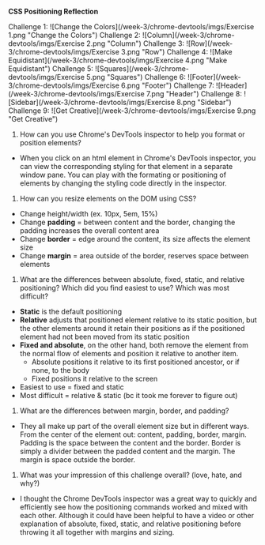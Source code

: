 **CSS Positioning Reflection**

Challenge 1: ![Change the Colors](/week-3/chrome-devtools/imgs/Exercise 1.png "Change the Colors")
Challenge 2: ![Column](/week-3/chrome-devtools/imgs/Exercise 2.png "Column")
Challenge 3: ![Row](/week-3/chrome-devtools/imgs/Exercise 3.png "Row")
Challenge 4: ![Make Equidistant](/week-3/chrome-devtools/imgs/Exercise 4.png "Make Equidistant")
Challenge 5: ![Squares](/week-3/chrome-devtools/imgs/Exercise 5.png "Squares")
Challenge 6: ![Footer](/week-3/chrome-devtools/imgs/Exercise 6.png "Footer")
Challenge 7: ![Header](/week-3/chrome-devtools/imgs/Exercise 7.png "Header")
Challenge 8: ![Sidebar](/week-3/chrome-devtools/imgs/Exercise 8.png "Sidebar")
Challenge 9: ![Get Creative](/week-3/chrome-devtools/imgs/Exercise 9.png "Get Creative")

1. How can you use Chrome's DevTools inspector to help you format or position elements?
  * When you click on an html element in Chrome's DevTools inspector, you can view the corresponding styling for that element in a separate window pane. You can play with the formating or positioning of elements by changing the styling code directly in the inspector.

1. How can you resize elements on the DOM using CSS?
  * Change height/width (ex. 10px, 5em, 15%)
  * Change **padding** = between content and the border, changing the padding increases the overall content area
  * Change **border** = edge around the content, its size affects the element size
  * Change **margin** = area outside of the border, reserves space between elements

1. What are the differences between absolute, fixed, static, and relative positioning? Which did you find easiest to use? Which was most difficult?
  * **Static** is the default positioning
  * **Relative** adjusts that positioned element relative to its static position, but the other elements around it retain their positions as if the positioned element had not been moved from its static position
  * **Fixed and absolute**, on the other hand, both remove the element from the normal flow of elements and position it relative to another item.
    * Absolute positions it relative to its first positioned ancestor, or if none, to the body
    * Fixed positions it relative to the screen
  * Easiest to use = fixed and static
  * Most difficult = relative & static (bc it took me forever to figure out)

1. What are the differences between margin, border, and padding?
  * They all make up part of the overall element size but in different ways. From the center of the element out: content, padding, border, margin. Padding is the space between the content and the border. Border is simply a divider between the padded content and the margin. The margin is space outside the border.

1. What was your impression of this challenge overall? (love, hate, and why?)
  * I thought the Chrome DevTools inspector was a great way to quickly and efficiently see how the positioning commands worked and mixed with each other. Although it could have been helpful to have a video or other explanation of absolute, fixed, static, and relative positioning before throwing it all together with margins and sizing.